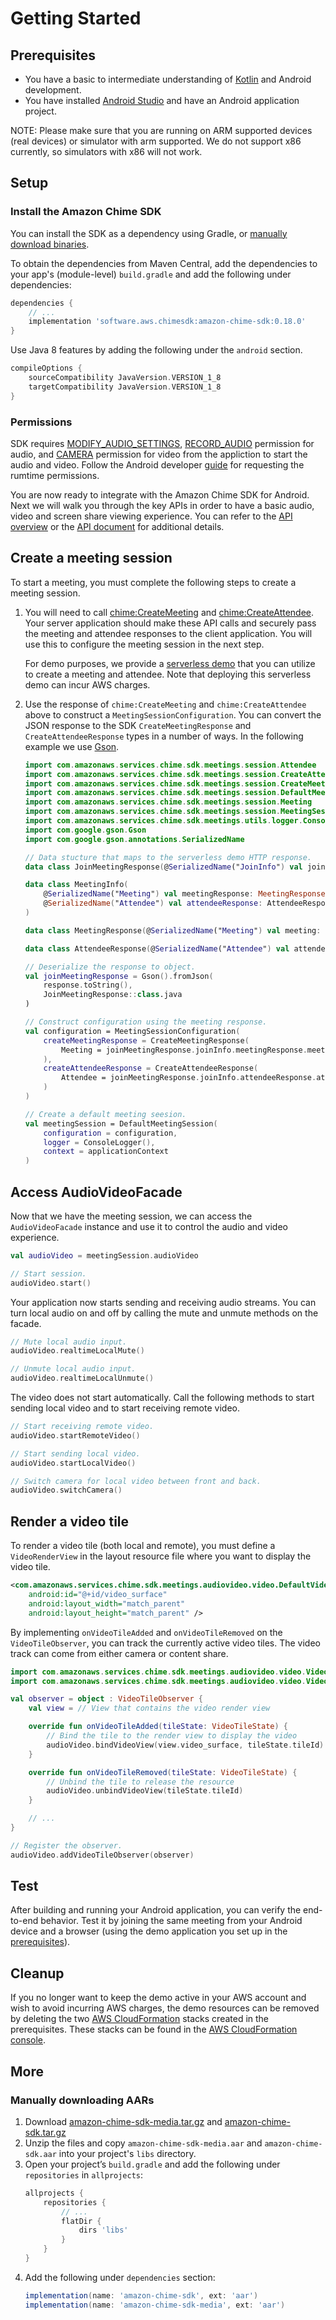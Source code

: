 # Getting Started

## Prerequisites

* You have a basic to intermediate understanding of [Kotlin](https://kotlinlang.org/) and Android development.
* You have installed [Android Studio](https://developer.android.com/studio) and have an Android application project.

NOTE: Please make sure that you are running on ARM supported devices (real devices) or simulator with arm supported. We do not support x86 currently, so simulators with x86 will not work.

## Setup

### Install the Amazon Chime SDK 
You can install the SDK as a dependency using Gradle, or [manually download binaries](#manually-downloading-aars).

To obtain the dependencies from Maven Central, add the dependencies to your app's (module-level) `build.gradle` and add the following under dependencies:
```gradle
dependencies {
    // ...
    implementation 'software.aws.chimesdk:amazon-chime-sdk:0.18.0'
}
```

Use Java 8 features by adding the following under the `android` section.
```gradle
compileOptions {
    sourceCompatibility JavaVersion.VERSION_1_8
    targetCompatibility JavaVersion.VERSION_1_8
}
```

### Permissions
SDK requires [MODIFY_AUDIO_SETTINGS](https://developer.android.com/reference/android/Manifest.permission#MODIFY_AUDIO_SETTINGS), [RECORD_AUDIO](https://developer.android.com/reference/android/Manifest.permission#RECORD_AUDIO) permission for audio, and [CAMERA](https://developer.android.com/reference/android/Manifest.permission#CAMERA) permission for video from the appliction to start the audio and video. Follow the Android developer [guide](https://developer.android.com/training/permissions/requesting) for requesting the rumtime permissions.

You are now ready to integrate with the Amazon Chime SDK for Android. Next we will walk you through the key APIs in order to have a basic audio, video and screen share viewing experience. You can refer to the [API overview](/api_overview.md) or the [API document](https://aws.github.io/amazon-chime-sdk-android/amazon-chime-sdk/) for additional details.

## Create a meeting session

To start a meeting, you must complete the following steps to create a meeting session.

1. You will need to call [chime:CreateMeeting](https://docs.aws.amazon.com/chime/latest/APIReference/API_CreateMeeting.html) and [chime:CreateAttendee](https://docs.aws.amazon.com/chime/latest/APIReference/API_CreateAttendee.html). Your server application should make these API calls and securely pass the meeting and attendee responses to the client application. You will use this to configure the meeting session in the next step.

    For demo purposes, we provide a [serverless demo](https://github.com/aws/amazon-chime-sdk-js/blob/main/demos/serverless/README.md) that you can utilize to create a meeting and attendee. Note that deploying this serverless demo can incur AWS charges.

2. Use the response of `chime:CreateMeeting` and `chime:CreateAttendee` above to construct a `MeetingSessionConfiguration`. You can convert the JSON response to the SDK `CreateMeetingResponse` and `CreateAttendeeResponse` types in a number of ways. In the following example we use [Gson](https://github.com/google/gson).
    ```kotlin
    import com.amazonaws.services.chime.sdk.meetings.session.Attendee
    import com.amazonaws.services.chime.sdk.meetings.session.CreateAttendeeResponse
    import com.amazonaws.services.chime.sdk.meetings.session.CreateMeetingResponse
    import com.amazonaws.services.chime.sdk.meetings.session.DefaultMeetingSession
    import com.amazonaws.services.chime.sdk.meetings.session.Meeting
    import com.amazonaws.services.chime.sdk.meetings.session.MeetingSessionConfiguration
    import com.amazonaws.services.chime.sdk.meetings.utils.logger.ConsoleLogger
    import com.google.gson.Gson
    import com.google.gson.annotations.SerializedName

    // Data stucture that maps to the serverless demo HTTP response.
    data class JoinMeetingResponse(@SerializedName("JoinInfo") val joinInfo: MeetingInfo)

    data class MeetingInfo(
        @SerializedName("Meeting") val meetingResponse: MeetingResponse,
        @SerializedName("Attendee") val attendeeResponse: AttendeeResponse
    )

    data class MeetingResponse(@SerializedName("Meeting") val meeting: Meeting)

    data class AttendeeResponse(@SerializedName("Attendee") val attendee: Attendee)

    // Deserialize the response to object.
    val joinMeetingResponse = Gson().fromJson(
        response.toString(),
        JoinMeetingResponse::class.java
    )

    // Construct configuration using the meeting response.
    val configuration = MeetingSessionConfiguration(
        createMeetingResponse = CreateMeetingResponse(
            Meeting = joinMeetingResponse.joinInfo.meetingResponse.meeting
        ),
        createAttendeeResponse = CreateAttendeeResponse(
            Attendee = joinMeetingResponse.joinInfo.attendeeResponse.attendee
        )
    )

    // Create a default meeting seesion.
    val meetingSession = DefaultMeetingSession(
        configuration = configuration, 
        logger = ConsoleLogger(),
        context = applicationContext
    )
    ```

## Access AudioVideoFacade

Now that we have the meeting session, we can access the `AudioVideoFacade` instance and use it to control the audio and video experience.
```kotlin
val audioVideo = meetingSession.audioVideo

// Start session.
audioVideo.start()
```
Your application now starts sending and receiving audio streams. You can turn local audio on and off by calling the mute and unmute methods on the facade.
```kotlin
// Mute local audio input.
audioVideo.realtimeLocalMute()

// Unmute local audio input.
audioVideo.realtimeLocalUnmute()
```
The video does not start automatically. Call the following methods to start sending local video and to start receiving remote video.
```kotlin
// Start receiving remote video.
audioVideo.startRemoteVideo()

// Start sending local video.
audioVideo.startLocalVideo()

// Switch camera for local video between front and back.
audioVideo.switchCamera()
```

## Render a video tile

To render a video tile (both local and remote), you must define a `VideoRenderView` in the layout resource file where you want to display the video tile.
```xml
<com.amazonaws.services.chime.sdk.meetings.audiovideo.video.DefaultVideoRenderView
    android:id="@+id/video_surface"
    android:layout_width="match_parent"
    android:layout_height="match_parent" />
```
By implementing `onVideoTileAdded` and `onVideoTileRemoved` on the `VideoTileObserver`, you can track the currently active video tiles. The video track can come from either camera or content share.
```kotlin
import com.amazonaws.services.chime.sdk.meetings.audiovideo.video.VideoTileObserver
import com.amazonaws.services.chime.sdk.meetings.audiovideo.video.VideoTileState

val observer = object : VideoTileObserver {
    val view = // View that contains the video render view

    override fun onVideoTileAdded(tileState: VideoTileState) {
        // Bind the tile to the render view to display the video
        audioVideo.bindVideoView(view.video_surface, tileState.tileId)
    }

    override fun onVideoTileRemoved(tileState: VideoTileState) {
        // Unbind the tile to release the resource
        audioVideo.unbindVideoView(tileState.tileId)
    }

    // ...
}

// Register the observer.
audioVideo.addVideoTileObserver(observer)
```

## Test

After building and running your Android application, you can verify the end-to-end behavior. Test it by joining the same meeting from your Android device and a browser (using the demo application you set up in the [prerequisites](#prerequisites)).

## Cleanup

If you no longer want to keep the demo active in your AWS account and wish to avoid incurring AWS charges, the demo resources can be removed by deleting the two [AWS CloudFormation](https://aws.amazon.com/cloudformation/) stacks created in the prerequisites. These stacks can be found in the [AWS CloudFormation console](https://console.aws.amazon.com/cloudformation/home).

## More
### Manually downloading AARs 
1. Download [amazon-chime-sdk-media.tar.gz](https://amazon-chime-sdk.s3.amazonaws.com/android/amazon-chime-sdk-media/latest/amazon-chime-sdk-media.tar.gz) and [amazon-chime-sdk.tar.gz](https://amazon-chime-sdk.s3.amazonaws.com/android/amazon-chime-sdk/latest/amazon-chime-sdk.tar.gz)
1. Unzip the files and copy `amazon-chime-sdk-media.aar` and `amazon-chime-sdk.aar` into your project's `libs` directory.
1. Open your project’s `build.gradle` and add the following under `repositories` in `allprojects`:
    ```gradle
    allprojects {
        repositories {
            // ...
            flatDir {
                dirs 'libs'
            }
        }
    }
    ```
1. Add the following under `dependencies` section:
    ```gradle
    implementation(name: 'amazon-chime-sdk', ext: 'aar')
    implementation(name: 'amazon-chime-sdk-media', ext: 'aar')
    ```
